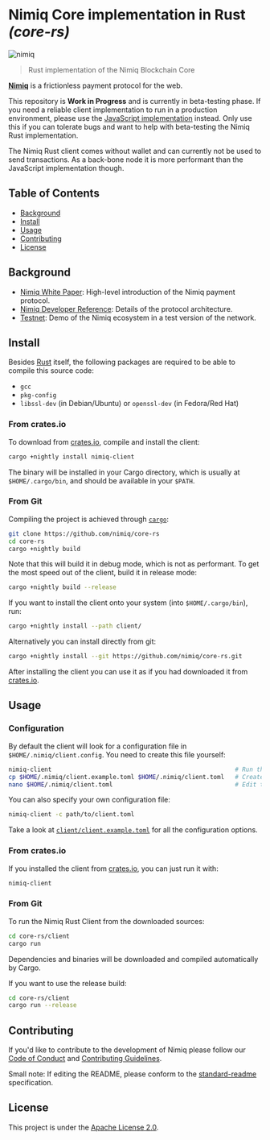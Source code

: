 # Nimiq Core implementation in Rust _(core-rs)_

![nimiq](docs/nimiq_logo_rgb_horizontal.png)

> Rust implementation of the Nimiq Blockchain Core

**[Nimiq](https://nimiq.com/)**  is a frictionless payment protocol for the web.

This repository is **Work in Progress** and is currently in beta-testing phase. If you need a reliable client implementation to run in a production environment, please use the [JavaScript implementation](https://github.com/nimiq/core-js/) instead. Only use this if you can tolerate bugs and want to help with beta-testing the Nimiq Rust implementation.

The Nimiq Rust client comes without wallet and can currently not be used to send transactions. As a back-bone node it is more performant than the JavaScript implementation though.

## Table of Contents

- [Background](#background)
- [Install](#install)
- [Usage](#usage)
- [Contributing](#contributing)
- [License](#license)

## Background

- [Nimiq White Paper](https://medium.com/nimiq-network/nimiq-a-peer-to-peer-payment-protocol-native-to-the-web-ffd324bb084): High-level introduction of the Nimiq payment protocol.
- [Nimiq Developer Reference](https://nimiq-network.github.io/developer-reference/): Details of the protocol architecture.
- [Testnet](https://nimiq-testnet.com): Demo of the Nimiq ecosystem in a test version of the network.


## Install

Besides [Rust](https://www.rust-lang.org/learn/get-started#installing-rust) itself, the following packages are required to be able to compile this source code:

- `gcc`
- `pkg-config`
- `libssl-dev` (in Debian/Ubuntu) or `openssl-dev` (in Fedora/Red Hat)

### From crates.io

To download from [crates.io](https://crates.io), compile and install the client:

```bash
cargo +nightly install nimiq-client
```

The binary will be installed in your Cargo directory, which is usually at `$HOME/.cargo/bin`, and should be available in your `$PATH`.

### From Git

Compiling the project is achieved through [`cargo`](https://doc.rust-lang.org/cargo/):

```bash
git clone https://github.com/nimiq/core-rs
cd core-rs
cargo +nightly build
```

Note that this will build it in debug mode, which is not as performant. To get the most speed out of the client, build it in release mode:

```bash
cargo +nightly build --release
```

If you want to install the client onto your system (into `$HOME/.cargo/bin`), run:

```bash
cargo +nightly install --path client/
```

Alternatively you can install directly from git:

```bash
cargo +nightly install --git https://github.com/nimiq/core-rs.git
```


After installing the client you can use it as if you had downloaded it from [crates.io](https://crates.io).

## Usage


### Configuration

By default the client will look for a configuration file in `$HOME/.nimiq/client.config`. You need to create this file yourself:

```bash
nimiq-client                                                   # Run the client. This will create the example config file.
cp $HOME/.nimiq/client.example.toml $HOME/.nimiq/client.toml   # Create your config from the example.
nano $HOME/.nimiq/client.toml                                  # Edit the config. Explanations are included in the file.
```

You can also specify your own configuration file:

```bash
nimiq-client -c path/to/client.toml
```

Take a look at [`client/client.example.toml`](client/client.example.toml) for all the configuration options.

### From crates.io

If you installed the client from [crates.io](https://crates.io), you can just run it with:

```bash
nimiq-client
```

### From Git

To run the Nimiq Rust Client from the downloaded sources:

```bash
cd core-rs/client
cargo run
```

Dependencies and binaries will be downloaded and compiled automatically by Cargo.

If you want to use the release build:

```bash
cd core-rs/client
cargo run --release
```

## Contributing

If you'd like to contribute to the development of Nimiq please follow our [Code of Conduct](/.github/CODE_OF_CONDUCT.md) and [Contributing Guidelines](/.github/CONTRIBUTING.md).

Small note: If editing the README, please conform to the [standard-readme](https://github.com/RichardLitt/standard-readme) specification.

## License

This project is under the [Apache License 2.0](./LICENSE.md).

